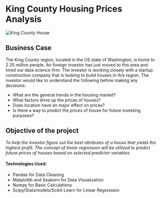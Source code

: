 
# King County Housing Prices Analysis

![King County House](https://github.com/edwardcheng22/King-County-Housing-Prices-Prediction-Project/blob/master/Images/house.jpg)

## Business Case

The King County region, located in the US state of Washington, is home to 2.25 million people.  An foreign investor has just moved to this area and hired our data science firm. The investor is working closely with a startup construction company that is looking to build houses in this region.  The investor would like to understand the following before making any decisions:

* What are the general trends in the housing market?
* What factors drive up the prices of houses?
* Does location have an major effect on prices?
* Is there a way to predict the prices of house for future investing purposes?

## Objective of the project
*To help the investor figure out the best attributes of a house that yields the highest profit. The concept of linear regression will be utilized to predict future prices of houses based on selected predictor variables*

#### Technologies Used:
* Pandas for Data Cleaning
* Matplotlib and Seaborn for Data Visualization
* Numpy for Basic Calculations
* Scipy/Statsmodels/Scikit Learn for Linear Regression
